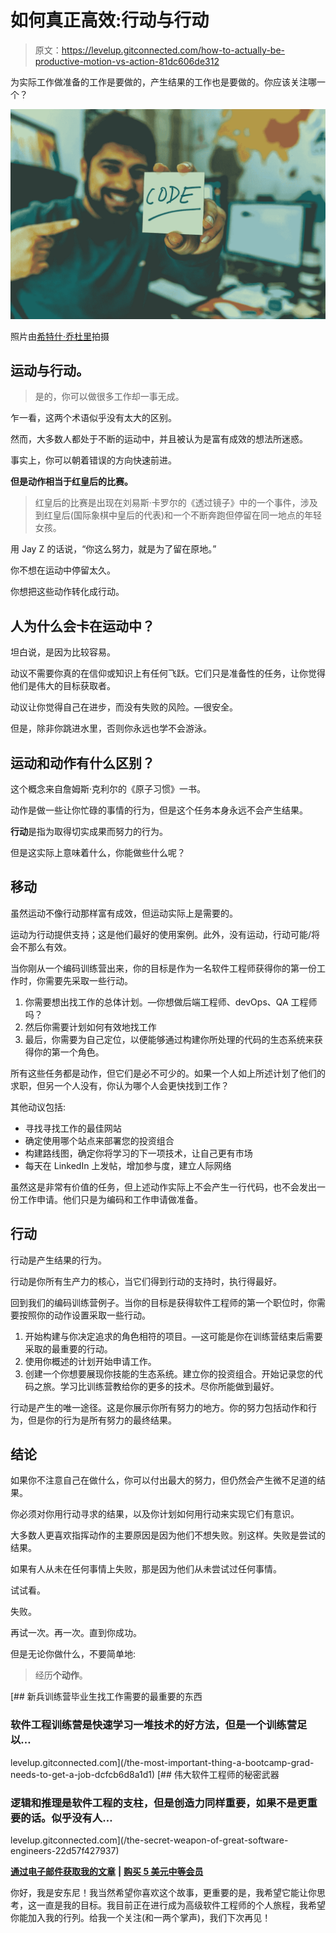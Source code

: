 # 如何真正高效:行动与行动

> 原文：<https://levelup.gitconnected.com/how-to-actually-be-productive-motion-vs-action-81dc606de312>

为实际工作做准备的工作是要做的，产生结果的工作也是要做的。你应该关注哪一个？

![](img/098ab07de4973d63fa3fa25e234df5b5.png)

照片由[希特什·乔杜里](https://www.pexels.com/photo/man-in-grey-sweater-holding-yellow-sticky-note-879109/)拍摄

## 运动与行动。

> 是的，你可以做很多工作却一事无成。

乍一看，这两个术语似乎没有太大的区别。

然而，大多数人都处于不断的运动中，并且被认为是富有成效的想法所迷惑。

事实上，你可以朝着错误的方向快速前进。

**但是动作相当于红皇后的比赛。**

> 红皇后的比赛是出现在刘易斯·卡罗尔的《透过镜子》中的一个事件，涉及到红皇后(国际象棋中皇后的代表)和一个不断奔跑但停留在同一地点的年轻女孩。

用 Jay Z 的话说，“你这么努力，就是为了留在原地。”

你不想在运动中停留太久。

你想把这些动作转化成行动。

## 人为什么会卡在运动中？

坦白说，是因为比较容易。

动议不需要你真的在信仰或知识上有任何飞跃。它们只是准备性的任务，让你觉得他们是伟大的目标获取者。

动议让你觉得自己在进步，而没有失败的风险。—很安全。

但是，除非你跳进水里，否则你永远也学不会游泳。

## 运动和动作有什么区别？

这个概念来自詹姆斯·克利尔的《原子习惯》一书。

动作是做一些让你忙碌的事情的行为，但是这个任务本身永远不会产生结果。

**行动**是指为取得切实成果而努力的行为。

但是这实际上意味着什么，你能做些什么呢？

## 移动

虽然运动不像行动那样富有成效，但运动实际上是需要的。

运动为行动提供支持；这是他们最好的使用案例。此外，没有运动，行动可能/将会不那么有效。

当你刚从一个编码训练营出来，你的目标是作为一名软件工程师获得你的第一份工作时，你需要先采取一些行动。

1.  你需要想出找工作的总体计划。—你想做后端工程师、devOps、QA 工程师吗？
2.  然后你需要计划如何有效地找工作
3.  最后，你需要为自己定位，以便能够通过构建你所处理的代码的生态系统来获得你的第一个角色。

所有这些任务都是动作，但它们是必不可少的。如果一个人如上所述计划了他们的求职，但另一个人没有，你认为哪个人会更快找到工作？

其他动议包括:

*   寻找寻找工作的最佳网站
*   确定使用哪个站点来部署您的投资组合
*   构建路线图，确定你将学习的下一项技术，让自己更有市场
*   每天在 LinkedIn 上发帖，增加参与度，建立人际网络

虽然这是非常有价值的任务，但上述动作实际上不会产生一行代码，也不会发出一份工作申请。他们只是为编码和工作申请做准备。

## 行动

行动是产生结果的行为。

行动是你所有生产力的核心，当它们得到行动的支持时，执行得最好。

回到我们的编码训练营例子。当你的目标是获得软件工程师的第一个职位时，你需要按照你的动作设置采取一些行动。

1.  开始构建与你决定追求的角色相符的项目。—这可能是你在训练营结束后需要采取的最重要的行动。
2.  使用你概述的计划开始申请工作。
3.  创建一个你想要展现你技能的生态系统。建立你的投资组合。开始记录您的代码之旅。学习比训练营教给你的更多的技术。尽你所能做到最好。

行动是产生的唯一途径。这是你展示你所有努力的地方。你的努力包括动作和行为，但是你的行为是所有努力的最终结果。

## 结论

如果你不注意自己在做什么，你可以付出最大的努力，但仍然会产生微不足道的结果。

你必须对你用行动寻求的结果，以及你计划如何用行动来实现它们有意识。

大多数人更喜欢指挥动作的主要原因是因为他们不想失败。别这样。失败是尝试的结果。

如果有人从未在任何事情上失败，那是因为他们从未尝试过任何事情。

试试看。

失败。

再试一次。再一次。直到你成功。

但是无论你做什么，不要简单地:

> 经历**个动作**。

[](/the-most-important-thing-a-bootcamp-grad-needs-to-get-a-job-dcfcb6d8a1d1) [## 新兵训练营毕业生找工作需要的最重要的东西

### 软件工程训练营是快速学习一堆技术的好方法，但是一个训练营足以…

levelup.gitconnected.com](/the-most-important-thing-a-bootcamp-grad-needs-to-get-a-job-dcfcb6d8a1d1) [](/the-secret-weapon-of-great-software-engineers-22d57f427937) [## 伟大软件工程师的秘密武器

### 逻辑和推理是软件工程的支柱，但是创造力同样重要，如果不是更重要的话。似乎没有人…

levelup.gitconnected.com](/the-secret-weapon-of-great-software-engineers-22d57f427937) 

[**通过电子邮件获取我的文章**](https://anthonycg_.medium.com/subscribe) **|** [**购买 5 美元中等会员**](https://medium.com/@anthonycg_/membership)

你好，我是安东尼！我当然希望你喜欢这个故事，更重要的是，我希望它能让你思考，这一直是我的目标。我目前正在进行成为高级软件工程师的个人旅程，我希望你能加入我的行列。给我一个关注(和一两个掌声)，我们下次再见！